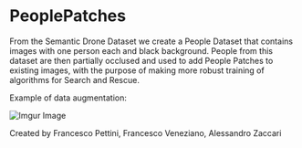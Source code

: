 # PeoplePatches
From the Semantic Drone Dataset we create a People Dataset that contains images with one person each and black background. People from this dataset are then partially occlused and used to add People Patches to existing images, with the purpose of making more robust training of algorithms for Search and Rescue.

Example of data augmentation:


![Imgur Image](https://i.imgur.com/1xo8YDO.jpg)


Created by Francesco Pettini, Francesco Veneziano, Alessandro Zaccari
